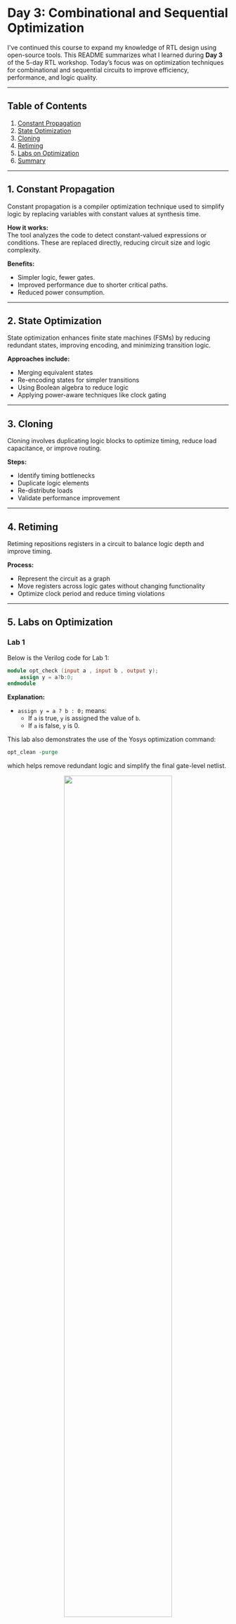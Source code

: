 # Day 3: Combinational and Sequential Optimization

I've continued this course to expand my knowledge of RTL design using open-source tools. This README summarizes what I learned during **Day 3** of the 5-day RTL workshop. Today’s focus was on optimization techniques for combinational and sequential circuits to improve efficiency, performance, and logic quality.

---

## Table of Contents

1. [Constant Propagation](#1-constant-propagation)
2. [State Optimization](#2-state-optimization)
3. [Cloning](#3-cloning)
4. [Retiming](#4-retiming)
5. [Labs on Optimization](#5-labs-on-optimization)
6. [Summary](#6-summary)

---

## 1. Constant Propagation

Constant propagation is a compiler optimization technique used to simplify logic by replacing variables with constant values at synthesis time.

**How it works:**\
The tool analyzes the code to detect constant-valued expressions or conditions. These are replaced directly, reducing circuit size and logic complexity.

**Benefits:**

- Simpler logic, fewer gates.
- Improved performance due to shorter critical paths.
- Reduced power consumption.



---

## 2. State Optimization

State optimization enhances finite state machines (FSMs) by reducing redundant states, improving encoding, and minimizing transition logic.

**Approaches include:**

- Merging equivalent states
- Re-encoding states for simpler transitions
- Using Boolean algebra to reduce logic
- Applying power-aware techniques like clock gating

---

## 3. Cloning

Cloning involves duplicating logic blocks to optimize timing, reduce load capacitance, or improve routing.

**Steps:**

- Identify timing bottlenecks
- Duplicate logic elements
- Re-distribute loads
- Validate performance improvement



---

## 4. Retiming

Retiming repositions registers in a circuit to balance logic depth and improve timing.

**Process:**

- Represent the circuit as a graph
- Move registers across logic gates without changing functionality
- Optimize clock period and reduce timing violations

---

## 5. Labs on Optimization

### Lab 1

Below is the Verilog code for Lab 1:

```verilog
module opt_check (input a , input b , output y);
	assign y = a?b:0;
endmodule
```

**Explanation:**

- `assign y = a ? b : 0;` means:
  - If `a` is true, `y` is assigned the value of `b`.
  - If `a` is false, `y` is 0.

This lab also demonstrates the use of the Yosys optimization command:

```tcl
opt_clean -purge
```

which helps remove redundant logic and simplify the final gate-level netlist.
<div align="center">
  <img src="https://github.com/wasee22/RTL_design_workshop_by-VSD/blob/main/Day%203/opt.png" width="70%">
</div>


---

### Lab 2

Verilog code:

```verilog
module opt_check2 (input a , input b , output y);
	assign y = a?1:b;
endmodule
```

**Code Analysis:**

- Acts as a multiplexer:
  - `y = 1` if `a` is true.
  - `y = b` if `a` is false.

<div align="center">
  <img src="https://github.com/wasee22/RTL_design_workshop_by-VSD/blob/main/Day%203/op2.png" width="70%">
</div>

---

### Lab 3

Verilog code:

```verilog
module opt_check2 (input a , input b , output y);
	assign y = a?1:b;
endmodule
```

**Functionality:**\
2-to-1 multiplexer; `y = a ? 1 : b` (outputs `1` when `a` is true, otherwise `b`).

<div align="center">
  <img src="https://github.com/wasee22/RTL_design_workshop_by-VSD/blob/main/Day%203/opt3.png" width="70%">
</div>

---

### Lab 4

Verilog code:

```verilog
module opt_check4 (input a , input b , input c , output y);
 assign y = a?(b?(a & c ):c):(!c);
endmodule
```

**Functionality:**

- Three inputs (`a`, `b`, `c`), output `y`.
- Nested ternary logic:
  - If `a = 1`, `y = c`.
  - If `a = 0`, `y = !c`.
- Logic simplifies to:\
  `y = a ? c : !c`

<div align="center">
  <img src="https://github.com/wasee22/RTL_design_workshop_by-VSD/blob/main/Day%203/opt4.png" width="70%">
</div>

---

### Lab 5

Verilog code:

```verilog
module dff_const1(input clk, input reset, output reg q);
always @(posedge clk, posedge reset)
begin
	if(reset)
		q <= 1'b0;
	else
		q <= 1'b1;
end
endmodule
```

**Functionality:**

- D flip-flop with:
  - Asynchronous reset to 0
  - Loads constant `1` when not in reset


<div align="center">
  <img src="https://github.com/wasee22/RTL_design_workshop_by-VSD/blob/main/Day%203/dff_const1.png" width="70%">
</div>
---

### Lab 6

Verilog code:

```verilog
module dff_const2(input clk, input reset, output reg q);
always @(posedge clk, posedge reset)
begin
	if(reset)
		q <= 1'b1;
	else
		q <= 1'b1;
end
endmodule
```

**Functionality:**

- D flip-flop always sets output `q` to `1` (regardless of reset or clock).

<div align="center">
  <img src="https://github.com/wasee22/RTL_design_workshop_by-VSD/blob/main/Day%203/dff_const2.png" width="70%">
</div>

---

## 6. Summary

Day 3 focused on optimization techniques for digital circuits. I explored constant propagation, state optimization, cloning, and retiming—alongside hands-on labs using Verilog and Yosys to apply these concepts practically.

---

